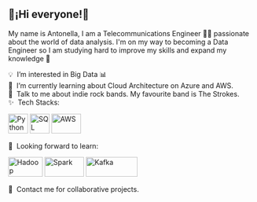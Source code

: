 ## 👋¡Hi everyone!👋

My name is Antonella, I am a Telecommunications Engineer 👨‍💻 passionate about the world of data analysis. I'm on my way to becoming a Data Engineer so I am studying hard to improve my skills and expand my knowledge 🚀

💡 &nbsp;I’m interested in Big Data 📊 \
🌱 &nbsp;I’m currently learning about Cloud Architecture on Azure and AWS.\
💞️ &nbsp;Talk to me about indie rock bands. My favourite band is The Strokes. \
✨ &nbsp;Tech Stacks:
   <p align="left">
 	                <img title="Python" src="https://raw.githubusercontent.com/Thomas-George-T/Thomas-George-T/master/assets/python.svg" width="40" height="40" />
                  <img title="SQL Server" src="https://user-images.githubusercontent.com/4249331/52232852-e2c4f780-28bd-11e9-835d-1e3cf3e43888.png" width="40" height="40" />
	                <img title="AWS" src="https://raw.githubusercontent.com/Thomas-George-T/Thomas-George-T/master/assets/aws.svg" width="60" height="40" />
   </p>

🔭 &nbsp;Looking forward to learn:
   <p align="left">
   <img title="Hadoop" src="https://raw.githubusercontent.com/Thomas-George-T/Thomas-George-T/master/assets/hadoop.svg" width="70" height="40" />
	 <img title="Spark" src="https://raw.githubusercontent.com/Thomas-George-T/Thomas-George-T/master/assets/apache_spark.svg" width="80" height="40" />
	 <img title="Kafka" src="https://raw.githubusercontent.com/Thomas-George-T/Thomas-George-T/master/assets/kafka.svg" width="105" height="40" />
    </p>

💬 &nbsp;Contact me for collaborative projects.
<!---
antonellaobispo/antonellaobispo is a ✨ special ✨ repository because its `README.md` (this file) appears on your GitHub profile.
You can click the Preview link to take a look at your changes.
--->
